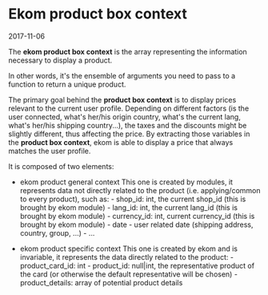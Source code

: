 Ekom product box context
===========================
2017-11-06




The **ekom product box context** is the array representing the information necessary to display a product.

In other words, it's the ensemble of arguments you need to pass to a function to return a unique product.


The primary goal behind the **product box context** is to display prices relevant to the current user profile.
Depending on different factors (is the user connected, what's her/his origin country, what's the current lang,
what's her/his shipping country...), the taxes and the discounts might be slightly different, thus affecting 
the price. 
By extracting those variables in the **product box context**, ekom is able to display a price that always matches
the user profile.







It is composed of two elements:

- ekom product general context
    This one is created by modules, it represents data not directly related to the product 
    (i.e. applying/common to every product), such as:
            - shop_id: int, the current shop_id (this is brought by ekom module)
            - lang_id: int, the current lang_id (this is brought by ekom module)
            - currency_id: int, current currency_id (this is brought by ekom module)
            - date
            - user related date (shipping address, country, group, ...)
            - ...
                       
            
- ekom product specific context
    This one is created by ekom and is invariable, it represents the data directly related to the product:
            - product_card_id: int
            - product_id: null|int, the representative product of the card (or otherwise the default representative 
                    will be chosen) 
            - product_details: array of potential product details
    

        
        
                